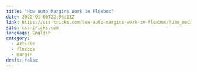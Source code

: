 ```yaml
---
title: "How Auto Margins Work in Flexbox"
date: 2020-01-06T22:56:11Z
link: https://css-tricks.com/how-auto-margins-work-in-flexbox/?utm_medium=RSS&utm_source=news.12bit.vn
site: css-tricks.com
language: English
category:
  - Article
  - flexbox
  - margin
draft: false
---
```

